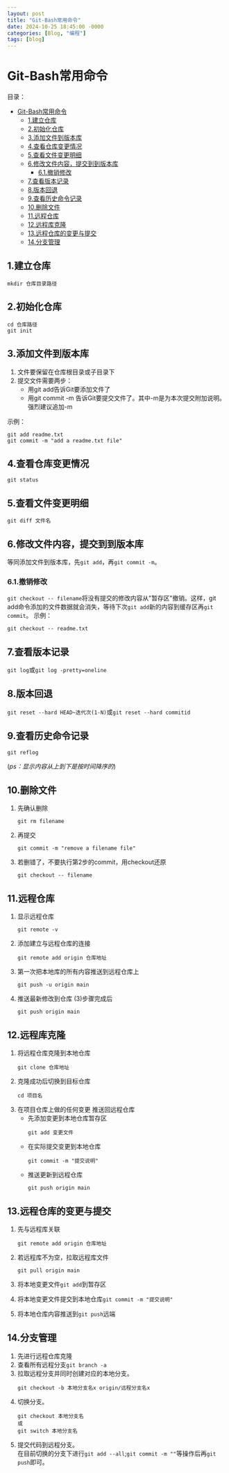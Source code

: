 ```yaml
---
layout: post
title: "Git-Bash常用命令"
date: 2024-10-25 18:45:00 -0000
categories: [Blog, "编程"]
tags: [blog]
---
```


# Git-Bash常用命令

目录：
- [Git-Bash常用命令](#git-bash常用命令)
  - [1.建立仓库](#1建立仓库)
  - [2.初始化仓库](#2初始化仓库)
  - [3.添加文件到版本库](#3添加文件到版本库)
  - [4.查看仓库变更情况](#4查看仓库变更情况)
  - [5.查看文件变更明细](#5查看文件变更明细)
  - [6.修改文件内容，提交到到版本库](#6修改文件内容提交到到版本库)
    - [6.1.撤销修改](#61撤销修改)
  - [7.查看版本记录](#7查看版本记录)
  - [8.版本回退](#8版本回退)
  - [9.查看历史命令记录](#9查看历史命令记录)
  - [10.删除文件](#10删除文件)
  - [11.远程仓库](#11远程仓库)
  - [12.远程库克隆](#12远程库克隆)
  - [13.远程仓库的变更与提交](#13远程仓库的变更与提交)
  - [14.分支管理](#14分支管理)

## 1.建立仓库
```
mkdir 仓库目录路径
```

## 2.初始化仓库
```
cd 仓库路径
git init
```

## 3.添加文件到版本库
1. 文件要保留在仓库根目录或子目录下  
2. 提交文件需要两步：  
   - 用git add告诉Git要添加文件了
   - 用git commit -m 告诉Git要提交文件了。其中-m是为本次提交附加说明。强烈建议追加-m
	
示例：
```
git add readme.txt
git commit -m "add a readme.txt file"
```
	
## 4.查看仓库变更情况
```
git status
```

## 5.查看文件变更明细
```
git diff 文件名
```

## 6.修改文件内容，提交到到版本库
等同添加文件到版本库，先`git add`，再`git commit -m`。
### 6.1.撤销修改

`git checkout -- filename`将没有提交的修改内容从"暂存区"撤销。这样，git add命令添加的文件数据就会消失，等待下次`git add`新的内容到缓存区再`git commit`。
示例：
```
git checkout -- readme.txt
```

## 7.查看版本记录
`git log`或`git log -pretty=oneline`

## 8.版本回退
`git reset --hard HEAD~迭代次(1-N)`或`git reset --hard commitid`

## 9.查看历史命令记录
`git reflog`

(*ps：显示内容从上到下是按时间降序的*)
	
## 10.删除文件

1. 先确认删除  
    ```
    git rm filename
    ```
2. 再提交  
    ```
    git commit -m "remove a filename file"
    ```
3. 若删错了，不要执行第2步的commit，用checkout还原
    ```
    git checkout -- filename
    ```
	
## 11.远程仓库
1. 显示远程仓库  
    ```
    git remote -v
    ```
2. 添加建立与远程仓库的连接  
    ```
    git remote add origin 仓库地址
    ```
3. 第一次把本地库的所有内容推送到远程仓库上  
    ```
    git push -u origin main
    ```
4. 推送最新修改到仓库 (3)步骤完成后  
    ```
    git push origin main
    ```

## 12.远程库克隆
1. 将远程仓库克隆到本地仓库  
    ```
    git clone 仓库地址
    ```
2. 克隆成功后切换到目标仓库  
    ```
    cd 项目名
    ```
3. 在项目仓库上做的任何变更 推送回远程仓库
   - 先添加变更到本地仓库暂存区  
        ```
        git add 变更文件
        ```
   - 在实际提交变更到本地仓库  
        ```
        git commit -m "提交说明"
        ```
   - 推送更新到远程仓库  
        ```
        git push origin main
        ```
			
## 13.远程仓库的变更与提交
1. 先与远程库关联  
    ```
    git remote add origin 仓库地址
    ```
2. 若远程库不为空，拉取远程库文件  
    ```
    git pull origin main
    ```

3. 将本地变更文件`git add`到暂存区
4. 将本地变更文件提交到本地仓库`git commit -m "提交说明"`
5. 将本地仓库内容推送到`git push`远端
		
## 14.分支管理
1. 先进行远程仓库克隆  
2. 查看所有远程分支`git branch -a`  
3. 拉取远程分支并同时创建对应的本地分支。  
    ```
    git checkout -b 本地分支名x origin/远程分支名x 
    ```
4. 切换分支。  
   ```
   git checkout 本地分支名
   或
   git switch 本地分支名
   ```
5. 提交代码到远程分支。  
   在目前切换的分支下进行`git add --all`;`git commit -m ""`等操作后再`git push`即可。